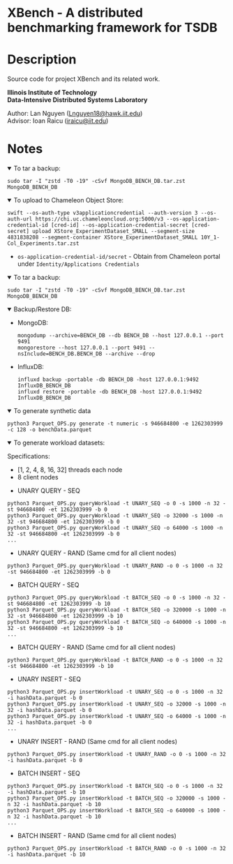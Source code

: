 # XBench - A distributed benchmarking framework for TSDB

# Description
Source code for project XBench and its related work.

**Illinois Institute of Technology**  
**Data-Intensive Distributed Systems Laboratory**

Author: Lan Nguyen (Lnguyen18@hawk.iit.edu)\
Advisor: Ioan Raicu (iraicu@iit.edu)

[//]: # (This work has been published to:)

[//]: # ()
[//]: # (<details open><summary>Accelerating CRUD with Chrono Dilation for Time-Series Storage Systems:</summary>)

[//]: # ()
[//]: # (```)

[//]: # (Lan Nguyen, Ioan Raicu.)

[//]: # (“Accelerating CRUD with Chrono Dilation for Time-Series Storage Systems”,)

[//]: # (IEEE/ACM Supercomputing/SC 2023)

[//]: # (```)

[//]: # ()
[//]: # (* Poster: [Link to Poster]&#40;https://sc23.supercomputing.org/proceedings/src_poster/poster_files/spostg124s3-file1.pdf&#41;)

[//]: # (* 2-page Summary: [Link to Extended Abstract]&#40;https://sc23.supercomputing.org/proceedings/src_poster/poster_files/spostg124s3-file2.pdf&#41;)

[//]: # (* Presentation: [Link to Presentation]&#40;https://youtu.be/kYd0wFB3Zec&#41;)

[//]: # ()
[//]: # (</details>)

[//]: # ()
[//]: # (# System Requirements)

[//]: # (* Operating systems: Linux Ubuntu 22.04 LTS)

[//]: # (* Compiler: g++ 11.4.0 &#40;C++ 17 standard&#41;)

[//]: # (* Google Protocol Buffer v3.18.1 or higher)

[//]: # (* ZeroMQ CPP v4.8.1 or higher)

[//]: # ()
[//]: # (# How to Install)

[//]: # (* [Installation Wiki]&#40;https://gitlab.com/lvn2007/XStore/-/wikis/installation&#41;)

[//]: # ()
[//]: # (# How to Use)

[//]: # (* [XStore API]&#40;https://gitlab.com/lvn2007/XStore/-/wikis/api&#41;)

[//]: # (* [Data Structure]&#40;https://gitlab.com/lvn2007/XStore/-/wikis/Data%20Structure&#41;)

# Notes

<details open><summary>To tar a backup:</summary>

```console
sudo tar -I "zstd -T0 -19" -cSvf MongoDB_BENCH_DB.tar.zst MongoDB_BENCH_DB
```

</details>

<details open><summary>To upload to Chameleon Object Store:</summary>

```console
swift --os-auth-type v3applicationcredential --auth-version 3 --os-auth-url https://chi.uc.chameleoncloud.org:5000/v3 --os-application-credential-id [cred-id] --os-application-credential-secret [cred-secret] upload XStore_ExperimentDataset_SMALL --segment-size 4831838208 --segment-container XStore_ExperimentDataset_SMALL 10Y_1-Col_Experiments.tar.zst
```

* `os-application-credential-id/secret` - Obtain from Chameleon portal under `Identity/Applications Credentials`

</details>

<details open><summary>To tar a backup:</summary>

```console
sudo tar -I "zstd -T0 -19" -cSvf MongoDB_BENCH_DB.tar.zst MongoDB_BENCH_DB
```

</details>

<details open><summary>Backup/Restore DB:</summary>

* MongoDB:
    ```console
    mongodump --archive=BENCH_DB --db BENCH_DB --host 127.0.0.1 --port 9491
    mongorestore --host 127.0.0.1 --port 9491 --nsInclude=BENCH_DB.BENCH_DB --archive --drop
    ```

* InfluxDB:
    ```console
    influxd backup -portable -db BENCH_DB -host 127.0.0.1:9492 InfluxDB_BENCH_DB
    influxd restore -portable -db BENCH_DB -host 127.0.0.1:9492 InfluxDB_BENCH_DB
    ```
</details>

<details open><summary>To generate synthetic data</summary>

```console
python3 Parquet_OPS.py generate -t numeric -s 946684800 -e 1262303999 -c 128 -o benchData.parquet
```

</details>

<details open><summary>To generate workload datasets:</summary>

Specifications:
- [1, 2, 4, 8, 16, 32] threads each node
- 8 client nodes

* UNARY QUERY - SEQ  
```console
python3 Parquet_OPS.py queryWorkload -t UNARY_SEQ -o 0 -s 1000 -n 32 -st 946684800 -et 1262303999 -b 0
python3 Parquet_OPS.py queryWorkload -t UNARY_SEQ -o 32000 -s 1000 -n 32 -st 946684800 -et 1262303999 -b 0
python3 Parquet_OPS.py queryWorkload -t UNARY_SEQ -o 64000 -s 1000 -n 32 -st 946684800 -et 1262303999 -b 0
...
```

* UNARY QUERY - RAND (Same cmd for all client nodes)
```console
python3 Parquet_OPS.py queryWorkload -t UNARY_RAND -o 0 -s 1000 -n 32 -st 946684800 -et 1262303999 -b 0
```

* BATCH QUERY - SEQ 
```console
python3 Parquet_OPS.py queryWorkload -t BATCH_SEQ -o 0 -s 1000 -n 32 -st 946684800 -et 1262303999 -b 10
python3 Parquet_OPS.py queryWorkload -t BATCH_SEQ -o 320000 -s 1000 -n 32 -st 946684800 -et 1262303999 -b 10
python3 Parquet_OPS.py queryWorkload -t BATCH_SEQ -o 640000 -s 1000 -n 32 -st 946684800 -et 1262303999 -b 10
...
```

* BATCH QUERY - RAND (Same cmd for all client nodes)
```console
python3 Parquet_OPS.py queryWorkload -t BATCH_RAND -o 0 -s 1000 -n 32 -st 946684800 -et 1262303999 -b 10
```

* UNARY INSERT - SEQ
```console
python3 Parquet_OPS.py insertWorkload -t UNARY_SEQ -o 0 -s 1000 -n 32 -i hashData.parquet -b 0
python3 Parquet_OPS.py insertWorkload -t UNARY_SEQ -o 32000 -s 1000 -n 32 -i hashData.parquet -b 0
python3 Parquet_OPS.py insertWorkload -t UNARY_SEQ -o 64000 -s 1000 -n 32 -i hashData.parquet -b 0
...
```

* UNARY INSERT - RAND (Same cmd for all client nodes)
```console
python3 Parquet_OPS.py insertWorkload -t UNARY_RAND -o 0 -s 1000 -n 32 -i hashData.parquet -b 0
```

* BATCH INSERT - SEQ
```console
python3 Parquet_OPS.py insertWorkload -t BATCH_SEQ -o 0 -s 1000 -n 32 -i hashData.parquet -b 10
python3 Parquet_OPS.py insertWorkload -t BATCH_SEQ -o 320000 -s 1000 -n 32 -i hashData.parquet -b 10
python3 Parquet_OPS.py insertWorkload -t BATCH_SEQ -o 640000 -s 1000 -n 32 -i hashData.parquet -b 10
...
```

* BATCH INSERT - RAND (Same cmd for all client nodes)
```console
python3 Parquet_OPS.py insertWorkload -t BATCH_RAND -o 0 -s 1000 -n 32 -i hashData.parquet -b 10
```

</details>